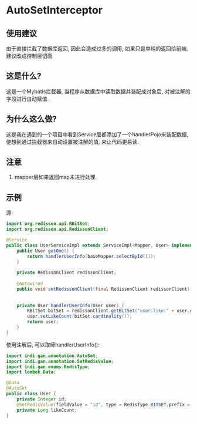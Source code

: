 # AutoSetInterceptor
## 使用建议
由于直接拦截了数据库返回, 因此会造成过多的调用, 如果只是单纯的返回给前端, 建议改成控制层切面
## 这是什么?
这是一个Mybatis拦截器, 当程序从数据库中读取数据并装配成对象后, 对被注解的字段进行自动赋值.
## 为什么这么做?
这是我在遇到的一个项目中看到Service层都添加了一个handlerPojo来装配数据, 便想到通过拦截器来自动设置被注解的值, 来让代码更易读.
## 注意
1. mapper层如果返回map未进行处理.
## 示例
源:
```java
import org.redisson.api.RBitSet;
import org.redisson.api.RedissonClient;

@Service
public class UserServiceImpl extends ServiceImpl<Mapper, User> implements UserService {
    public User getOne() {
        return handlerUserInfo(baseMapper.selectById(1));
    }
    
    private RedissonClient redissonClient;
    
    @Autowired
    public void setRedissonClient(final RedissonClient redissonClient) {this.redissonClient = redissonClient;}
    
    
    private User handlerUserInfo(User user) {
        RBitSet bitSet = redissonClient.getBitSet("user:like:" + user.getId());
        user.setLikeCount(bitSet.cardinality());
        return user;
    }
}
```
使用注解后, 可以取缔handlerUserInfo():
```java
import indi.gan.annotation.AutoSet;
import indi.gan.annotation.SetRedisValue;
import indi.gan.enums.RedisType;
import lombok.Data;

@Data
@AutoSet
public class User {
    private Integer id;
    @SetRedisValue(fieldValue = "id", type = RedisType.BITSET,prefix = "user:like:%d")
    private Long likeCount;
}
```
